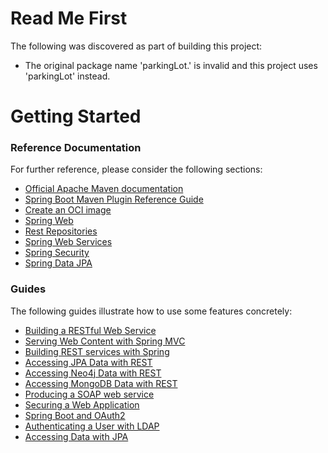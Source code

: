 # Read Me First
The following was discovered as part of building this project:

* The original package name 'parkingLot.' is invalid and this project uses 'parkingLot' instead.

# Getting Started

### Reference Documentation
For further reference, please consider the following sections:

* [Official Apache Maven documentation](https://maven.apache.org/guides/index.html)
* [Spring Boot Maven Plugin Reference Guide](https://docs.spring.io/spring-boot/docs/2.4.0/maven-plugin/reference/html/)
* [Create an OCI image](https://docs.spring.io/spring-boot/docs/2.4.0/maven-plugin/reference/html/#build-image)
* [Spring Web](https://docs.spring.io/spring-boot/docs/2.4.0/reference/htmlsingle/#boot-features-developing-web-applications)
* [Rest Repositories](https://docs.spring.io/spring-boot/docs/2.4.0/reference/htmlsingle/#howto-use-exposing-spring-data-repositories-rest-endpoint)
* [Spring Web Services](https://docs.spring.io/spring-boot/docs/2.4.0/reference/htmlsingle/#boot-features-webservices)
* [Spring Security](https://docs.spring.io/spring-boot/docs/2.4.0/reference/htmlsingle/#boot-features-security)
* [Spring Data JPA](https://docs.spring.io/spring-boot/docs/2.4.0/reference/htmlsingle/#boot-features-jpa-and-spring-data)

### Guides
The following guides illustrate how to use some features concretely:

* [Building a RESTful Web Service](https://spring.io/guides/gs/rest-service/)
* [Serving Web Content with Spring MVC](https://spring.io/guides/gs/serving-web-content/)
* [Building REST services with Spring](https://spring.io/guides/tutorials/bookmarks/)
* [Accessing JPA Data with REST](https://spring.io/guides/gs/accessing-data-rest/)
* [Accessing Neo4j Data with REST](https://spring.io/guides/gs/accessing-neo4j-data-rest/)
* [Accessing MongoDB Data with REST](https://spring.io/guides/gs/accessing-mongodb-data-rest/)
* [Producing a SOAP web service](https://spring.io/guides/gs/producing-web-service/)
* [Securing a Web Application](https://spring.io/guides/gs/securing-web/)
* [Spring Boot and OAuth2](https://spring.io/guides/tutorials/spring-boot-oauth2/)
* [Authenticating a User with LDAP](https://spring.io/guides/gs/authenticating-ldap/)
* [Accessing Data with JPA](https://spring.io/guides/gs/accessing-data-jpa/)

